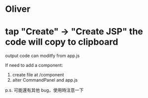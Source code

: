# Oliver

# tap "Create" -> "Create JSP" the code will copy to clipboard

output code can moditfy from app.js

If need to add a component:
1. create file at /component
2. alter CommandPanel and app.js

p.s. 可能還有其他 bug，使用時注意一下


